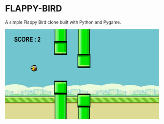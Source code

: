 # FLAPPY-BIRD
A simple Flappy Bird clone built with Python and Pygame. 

<p1>
<img src ="Sc's/Screenshot 2025-09-29 163143.png" >
</p1>
